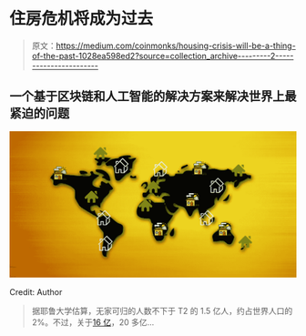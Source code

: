 # 住房危机将成为过去

> 原文：<https://medium.com/coinmonks/housing-crisis-will-be-a-thing-of-the-past-1028ea598ed2?source=collection_archive---------2----------------------->

## 一个基于区块链和人工智能的解决方案来解决世界上最紧迫的问题

![](img/514b645f5fceb96e4dfbffa447f62ab5.png)

Credit: Author

> 据耶鲁大学估算，无家可归的人数不下于 T2 的 1.5 亿人，约占世界人口的 2%。不过，关于[16 亿](https://futurism.com/1-6-billion-people-lack-adequate-housing-heres-how-we-can-fix-this/)，20 多亿…